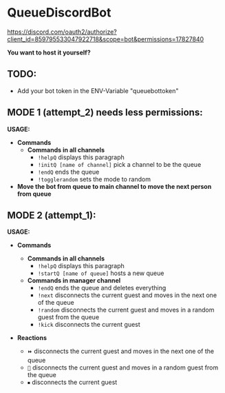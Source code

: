 # QueueDiscordBot

https://discord.com/oauth2/authorize?client_id=859795533047922718&scope=bot&permissions=17827840 

**You want to host it yourself?**

**TODO:**
-
- Add your bot token in the ENV-Variable "queuebottoken"

**MODE 1 (attempt_2) needs less permissions:**
-
**USAGE:**
- **Commands**
    - **Commands in all channels**
        - `!helpQ` displays this paragraph
        - `!initQ [name of channel]` pick a channel to be the queue
        - `!endQ` ends the queue
        - `!togglerandom` sets the mode to random
- **Move the bot from queue to main channel to move the next person from queue**    

**MODE 2 (attempt_1):**
-
**USAGE:**
- **Commands**
    - **Commands in all channels**
        - `!helpQ` displays this paragraph
        - `!startQ [name of queue]` hosts a new queue
    - **Commands in manager channel**
        - `!endQ` ends the queue and deletes everything
        - `!next` disconnects the current guest and moves in the next one of the queue
        - `!random` disconnects the current guest and moves in a random guest from the queue
        - `!kick` disconnects the current guest

- **Reactions**
    - `⏩` disconnects the current guest and moves in the next one of the queue
    - `🔀` disconnects the current guest and moves in a random guest from the queue
    - `⏹` disconnects the current guest
    

